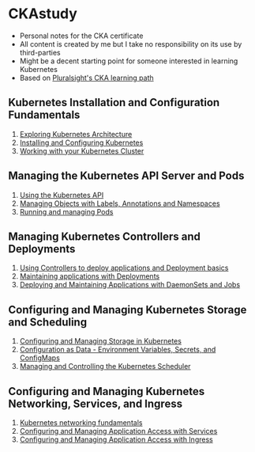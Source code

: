 # CKAstudy

- Personal notes for the CKA certificate
- All content is created by me but I take no responsibility on its use by third-parties
- Might be a decent starting point for someone interested in learning Kubernetes
- Based on [Pluralsight's CKA learning path](https://app.pluralsight.com/paths/certificate/certified-kubernetes-administrator)

## Kubernetes Installation and Configuration Fundamentals
1. [Exploring Kubernetes Architecture](https://github.com/l12f3r/CKAstudy/blob/main/Kubernetes%20Installation%20and%20Configuration%20Fundamentals/01exploringKubernetesArchitecture/README.md)
2. [Installing and Configuring Kubernetes](https://github.com/l12f3r/CKAstudy/blob/main/Kubernetes%20Installation%20and%20Configuration%20Fundamentals/02installingConfiguringK8s/README.md)
3. [Working with your Kubernetes Cluster](https://github.com/l12f3r/CKAstudy/blob/main/Kubernetes%20Installation%20and%20Configuration%20Fundamentals/03workingK8sCluster/README.md)

## Managing the Kubernetes API Server and Pods
1. [Using the Kubernetes API](https://github.com/l12f3r/CKAstudy/blob/main/Managing%20the%20Kubernetes%20API%20Server%20and%20Pods/01usingK8sAPI/README.md)
2. [Managing Objects with Labels, Annotations and Namespaces](https://github.com/l12f3r/CKAstudy/blob/main/Managing%20the%20Kubernetes%20API%20Server%20and%20Pods/02managingObjectsLabelsAnnotationsNamespaces/README.md)
3. [Running and managing Pods](https://github.com/l12f3r/CKAstudy/blob/main/Managing%20the%20Kubernetes%20API%20Server%20and%20Pods/03runningManagingPods/README.md)

## Managing Kubernetes Controllers and Deployments
1. [Using Controllers to deploy applications and Deployment basics](https://github.com/l12f3r/CKAstudy/blob/main/Managing%20Kubernetes%20Controllers%20and%20Deployments/01usingControllersDeploymentBasics/README.md)
2. [Maintaining applications with Deployments](/Managing%20Kubernetes%20Controllers%20and%20Deployments/02maintainingApplicationsDeployments/README.md)
3. [Deploying and Maintaining Applications with DaemonSets and Jobs](/Managing%20Kubernetes%20Controllers%20and%20Deployments/03daemonSetsJobs/README.md)

## Configuring and Managing Kubernetes Storage and Scheduling
1. [Configuring and Managing Storage in Kubernetes](/Configuring%20and%20Managing%20Kubernetes%20Storage%20and%20Scheduling/01configuringManagingStorage/README.md)
2. [Configuration as Data - Environment Variables, Secrets, and ConfigMaps](/Configuring%20and%20Managing%20Kubernetes%20Storage%20and%20Scheduling/02configurationAsDataEnvironmentVariablesSecretsConfigMaps/README.md)
3. [Managing and Controlling the Kubernetes Scheduler](/Configuring%20and%20Managing%20Kubernetes%20Storage%20and%20Scheduling/03managingControllingScheduler/README.md)

## Configuring and Managing Kubernetes Networking, Services, and Ingress
1. [Kubernetes networking fundamentals](/Configuring%20and%20Managing%20Kubernetes%20Networking,%20Services,%20and%20Ingress/01k8sNetworkingFundamentals/README.md)
2. [Configuring and Managing Application Access with Services]()
3. [Configuring and Managing Application Access with Ingress]()